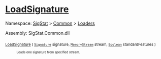 # [LoadSignature](./MCYTLoader-100663893.md)

Namespace: [SigStat]() > [Common](./../../README.md) > [Loaders](./../README.md)

Assembly: SigStat.Common.dll

<sub>[LoadSignature](./MCYTLoader-100663893.md) ( [`Signature`](./../../Signature.md) signature, [`MemoryStream`](https://docs.microsoft.com/en-us/dotnet/api/System.IO.MemoryStream) stream, [`Boolean`](https://docs.microsoft.com/en-us/dotnet/api/System.Boolean) standardFeatures )</sub>&nbsp; &nbsp; &nbsp; &nbsp; &nbsp; &nbsp; &nbsp; &nbsp; &nbsp;<sub><sub>Loads one signature from specified stream.</sub></sub>
